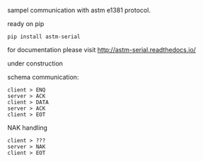 sampel communication with astm e1381 protocol.

ready on pip

```
pip install astm-serial
```

for documentation please visit http://astm-serial.readthedocs.io/

under construction

schema communication:
```
client > ENQ
server > ACK
client > DATA
server > ACK
client > EOT
```
NAK handling
```
client > ???
server > NAK
client > EOT
```